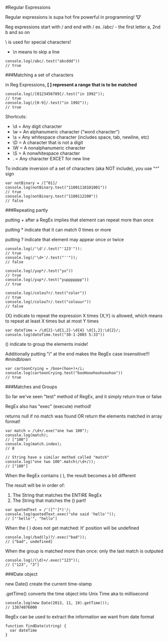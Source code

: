 #Regular Expressions

Regular expressions is supa hot fire powerful in programming! :cow:

Reg expressions start with / and end with /
ex. /abc/   - the first letter a, 2nd b and so on

\ is used for special characters!
- \n means to skip a line

```
console.log(/abc/.test("abcddd"))
// true
```

###Matching a set of characters

in Reg Expressions, **[ ] represent a range that is to be matched**

```
console.log(/[0123456789]/.test("in 1992"));
// true
console.log(/[0-9]/.test("in 1992"));
// true
```

Shortcuts:
- \d = Any digit character
- \w = An alphanumeric character ("word character")
- \s = Any whitespace character (includes space, tab, newline, etc)
- \D = A character that is not a digit
- \W = A nonalphanumeric character
- \S = A nonwhitespace character
- .  = Any character EXCET for new line

To indicate inversion of a set of characters (aka NOT include), you use "^" sign
```
var notBinary = /[^01]/
console.log(notBinary.test("11001110101001"))
// true
console.log(notBinary.test("1100112200"))
// false
```

###Repeating partly

putting + after a RegEx implies that element can repeat more than once

putting * indicate that it can match 0 times or more

putting ? indicate that element may appear once or twice

```
console.log(/'\d'/.test("'123'")):
// true
console.log(/'\d+'/.test("''"));
// false

console.log(/yup*/.test("yu"))
// true
console.log(/yup*/.test("yuppppppp"))
// true

console.log(/colou?r/.test("color"))
// true
console.log(/colou?r/.test("colouur"))
// false
```

{X} indicate to repeat the expression X times
{X,Y} is allowed, which means to repeat at least X times but at most Y times

```
var dateTime = /\d{2}-\d{1,2}-\d{4} \d{1,2}:\d{2}/;
console.log(dateTime.test("30-1-2003 5:33"))
```

() indicate to group the elements inside!

Additionally putting "i" at the end makes the RegEx case insensitive!!! #mindblown

```
var cartoonCrying = /boo+(hoo+)+/i;
console.log(cartoonCrying.test("booHooohoohooohoo"))
// true
```

###Matches and Groups

So far we've seen "test" method of RegEx, and it simply return true or false

RegEx also has "exec" (execute) method!

returns null if no match was found OR return the elements matched in array format!

```
var match = /\d+/.exe("one two 100");
console.log(match);
// ["100"]
console.log(match.index);
// 8

// String have a similar method called "match"
console.log("one two 100".match(/\d+/));
// ["100"]
```

When the RegEx contains ( ), the result becomes a bit different

The result will be in order of:
1. The String that matches the ENTIRE RegEx
2. The String that matches the () part!

```
var quotedText = /'([^']*)'/;
console.log(quotedText.exec("she said 'hello'"));
// ["'hello'", "hello"]
```

When the ( ) does not get matched:
It' position will be undefined
```
console.log(/bad(ly)?/.exec("bad"));
// ["bad", undefined]
```

When the group is matched more than once:
only the last match is outputed
```
console.log(/(\d)+/.exec("123"));
// ["123", "3"]
```

###Date object

new Date() create the current time-stamp

.getTime() converts the time object into Unix Time aka to millisecond

```
console.log(new Date(2013, 11, 19).getTime());
// 13874076000
```

RegEx can be used to extract the information we want from date format
```
function findDate(string) {
  var dateTime
}
```

